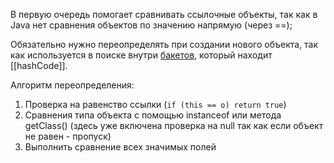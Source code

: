 В первую очередь помогает сравнивать ссылочные объекты, так как в Java нет сравнения объектов по значению напрямую (через \==);

Обязательно нужно переопределять при создании нового объекта, так как используется в поиске внутри [бакетов](Бакеты.md), который находит [[hashCode]].

Алгоритм переопределения:
1. Проверка на равенство ссылки (`if (this == o) return true`)
2. Сравнения типа объекта с помощью instanceof или метода getClass() (здесь уже включена проверка на null так как если объект не равен - пропуск)
3. Выполнить сравнение всех значимых полей